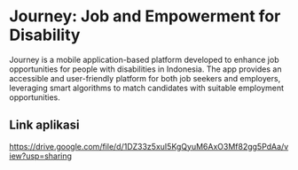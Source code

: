 # Journey: Job and Empowerment for Disability

Journey is a mobile application-based platform developed to enhance job opportunities for people with disabilities in Indonesia. 
The app provides an accessible and user-friendly platform for both job seekers and employers, leveraging smart algorithms to match candidates with suitable employment opportunities. 

## Link aplikasi
https://drive.google.com/file/d/1DZ33z5xuI5KgQyuM6AxO3Mf82gg5PdAa/view?usp=sharing
